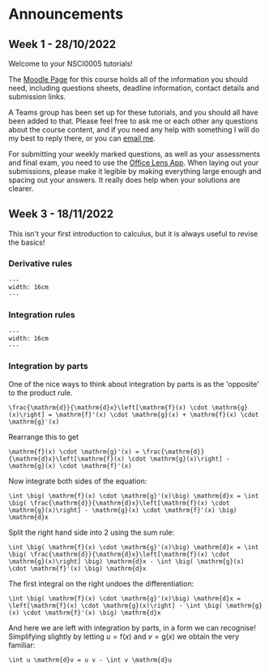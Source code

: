 # Announcements
## Week 1 - 28/10/2022
Welcome to your NSCI0005 tutorials!

The [Moodle Page](https://moodle.ucl.ac.uk/course/view.php?id=26023) for this course holds all of the information you should need, including questions sheets, deadline information, contact details and submission links.

A Teams group has been set up for these tutorials, and you should all have been added to that. Please feel free to ask me or each other any questions about the course content, and if you need any help with something I will do my best to reply there, or you can [email me](mailto:calum.henderson.19@ucl.ac.uk).

For submitting your weekly marked questions, as well as your assessments and final exam, you need to use the [Office Lens App](https://wiki.ucl.ac.uk/display/ELearningStudentSupport/Office+Lens). When laying out your submissions, please make it legible by making everything large enough and spacing out your answers. It really does help when your solutions are clearer.

## Week 3 - 18/11/2022
This isn't your first introduction to calculus, but it is always useful to revise the basics!

### Derivative rules
```{figure} Images/derivativeRules.png
---
width: 16cm
---
```

### Integration rules
```{figure} Images/integralRules.png
---
width: 16cm
---
```

### Integration by parts
One of the nice ways to think about integration by parts is as the 'opposite' to the product rule.

```{math}
\frac{\mathrm{d}}{\mathrm{d}x}\left[\mathrm{f}(x) \cdot \mathrm{g}(x)\right] = \mathrm{f}'(x) \cdot \mathrm{g}(x) + \mathrm{f}(x) \cdot \mathrm{g}'(x)
```

Rearrange this to get

```{math}
\mathrm{f}(x) \cdot \mathrm{g}'(x) = \frac{\mathrm{d}}{\mathrm{d}x}\left[\mathrm{f}(x) \cdot \mathrm{g}(x)\right] - \mathrm{g}(x) \cdot \mathrm{f}'(x)
```

Now integrate both sides of the equation:

```{math}
\int \big( \mathrm{f}(x) \cdot \mathrm{g}'(x)\big) \mathrm{d}x = \int \big( \frac{\mathrm{d}}{\mathrm{d}x}\left[\mathrm{f}(x) \cdot \mathrm{g}(x)\right] - \mathrm{g}(x) \cdot \mathrm{f}'(x) \big) \mathrm{d}x
```

Split the right hand side into 2 using the sum rule:

```{math}
\int \big( \mathrm{f}(x) \cdot \mathrm{g}'(x)\big) \mathrm{d}x = \int \big( \frac{\mathrm{d}}{\mathrm{d}x}\left[\mathrm{f}(x) \cdot \mathrm{g}(x)\right] \big) \mathrm{d}x - \int \big( \mathrm{g}(x) \cdot \mathrm{f}'(x) \big) \mathrm{d}x
```

The first integral on the right undoes the differentiation:

```{math}
\int \big( \mathrm{f}(x) \cdot \mathrm{g}'(x)\big) \mathrm{d}x = \left[\mathrm{f}(x) \cdot \mathrm{g}(x)\right] - \int \big( \mathrm{g}(x) \cdot \mathrm{f}'(x) \big) \mathrm{d}x
```
And here we are left with integration by parts, in a form we can recognise! Simplifying slightly by letting $u=\mathrm{f}(x)$ and $v=\mathrm{g}(x)$ we obtain the very familiar:

```{math}
\int u \mathrm{d}v = u v - \int v \mathrm{d}u